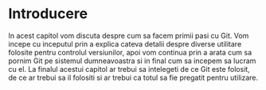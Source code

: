 # Introducere #

In acest capitol vom discuta despre cum sa facem primii pasi cu Git. Vom incepe cu inceputul prin a explica cateva detalii despre diverse utilitare folosite pentru controlul versiunilor, apoi vom continua prin a arata cum sa pornim Git pe sistemul dumneavoastra si in final cum sa incepem sa lucram cu el. La finalul acestui capitol ar trebui sa intelegeti de ce Git este folosit, de ce ar trebui sa il folositi si ar trebui ca totul sa fie pregatit pentru utilizare.

